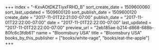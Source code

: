 +++
index = "-KxvAOtDKZTiyxFRHD_B"
sort_create_date = 1509600060
sort_last_updated = 1509600120
sort_publish_date = 1509600120
create_date = "2017-11-01T22:21:00-07:00"
publish_date = "2017-11-01T22:22:00-07:00"
date = "2017-11-01T22:22:00-07:00"
last_updated = "2017-11-01T22:22:00-07:00"
preview_url = "2eb185ae-b214-d868-688b-80fc6c3fdb61"
name = "Bloomsbury USA"
title = "Bloomsbury USA"
books_by_this_publisher = ["books/white-rage", "books/eat-the-apple"]
+++
